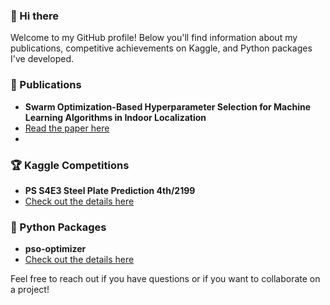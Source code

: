 ### 👋 Hi there

Welcome to my GitHub profile! Below you'll find information about my publications, competitive achievements on Kaggle, and Python packages I've developed.

### 📜 Publications
- **Swarm Optimization-Based Hyperparameter Selection for Machine Learning Algorithms in Indoor Localization**
- [Read the paper here](https://ieeexplore.ieee.org/document/10286800)
- 
### 🏆 Kaggle Competitions
- **PS S4E3 Steel Plate Prediction 4th/2199**
- [Check out the details here](https://www.kaggle.com/competitions/playground-series-s4e3/leaderboard)

### 🐍 Python Packages
- **pso-optimizer**
- [Check out the details here](https://pypi.org/project/pso-optimizer/)


Feel free to reach out if you have questions or if you want to collaborate on a project!
